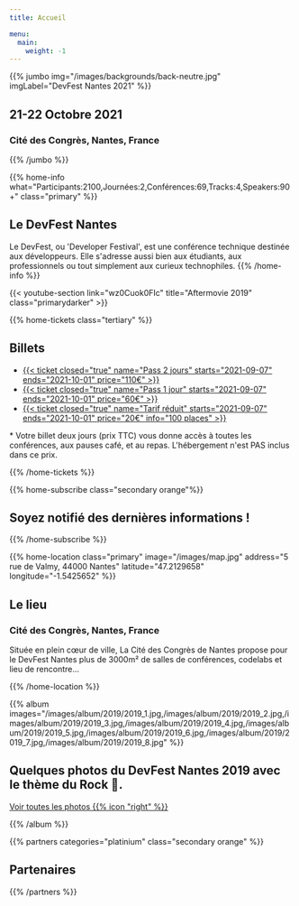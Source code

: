 ```yaml
---
title: Accueil

menu:
  main:
    weight: -1
---
```


{{% jumbo img="/images/backgrounds/back-neutre.jpg" imgLabel="DevFest Nantes 2021" %}}

## 21-22 Octobre 2021

### Cité des Congrès, Nantes, France

{{% /jumbo %}}

{{% home-info what="Participants:2100,Journées:2,Conférences:69,Tracks:4,Speakers:90+" class="primary" %}}

## Le DevFest Nantes

Le DevFest, ou 'Developer Festival', est une conférence technique destinée aux développeurs. Elle s'adresse aussi bien aux étudiants, aux professionnels ou tout simplement aux curieux technophiles.
{{% /home-info %}}

{{< youtube-section link="wz0Cuok0FIc" title="Aftermovie 2019" class="primarydarker" >}}

<!--

{{% home-speakers %}}

## Conférenciers en vedette

{{< button-link label="Voir tous les conférenciers"
                url="./speakers/"
                icon="right" >}}

{{% /home-speakers %}}

<!-- ... -->

{{% home-tickets class="tertiary" %}}

## Billets

<ul>
<li><a href="https://www.billetweb.fr/devfest-Nantes" target="_blank">{{< ticket
        closed="true"
        name="Pass 2 jours"
        starts="2021-09-07"
        ends="2021-10-01"
        price="110€" >}}</a></li>
<li><a href="https://www.billetweb.fr/devfest-Nantes" target="_blank">{{< ticket
        closed="true"
        name="Pass 1 jour"
        starts="2021-09-07"
        ends="2021-10-01"
        price="60€" >}}</a></li>
<li><a href="https://www.billetweb.fr/devfest-Nantes" target="_blank">{{< ticket
        closed="true"
        name="Tarif réduit"
        starts="2021-09-07"
        ends="2021-10-01"
        price="20€"
        info="100 places" >}}</a></li>
</ul>

<p class="caption">* Votre billet deux jours (prix TTC) vous donne accès à toutes les conférences, aux pauses café, et au repas. L'hébergement n'est PAS inclus dans ce prix.</p>

{{% /home-tickets %}}

<!-- ... -->

{{% home-subscribe class="secondary orange"%}}

## Soyez notifié des dernières informations !

{{% /home-subscribe %}}

{{% home-location
    class="primary"
    image="/images/map.jpg"
    address="5 rue de Valmy, 44000 Nantes"
    latitude="47.2129658"
    longitude="-1.5425652" %}}

## Le lieu

### Cité des Congrès, Nantes, France

Située en plein cœur de ville, La Cité des Congrès de Nantes propose pour le DevFest Nantes plus de 3000m² de salles de conférences, codelabs et lieu de rencontre...

{{% /home-location %}}

<!-- ... -->

{{% album images="/images/album/2019/2019_1.jpg,/images/album/2019/2019_2.jpg,/images/album/2019/2019_3.jpg,/images/album/2019/2019_4.jpg,/images/album/2019/2019_5.jpg,/images/album/2019/2019_6.jpg,/images/album/2019/2019_7.jpg,/images/album/2019/2019_8.jpg" %}}

## Quelques photos du DevFest Nantes 2019 avec le thème du Rock 🎸.

<a class="btn primary" target="_blank" rel="noopener" href="https://photos.app.goo.gl/1WWs9JJJtjHWhBiG6"> 
    Voir toutes les photos
    {{% icon "right" %}}
</a>

{{% /album  %}}

<!-- ... -->

{{% partners categories="platinium" class="secondary orange"  %}}

## Partenaires

{{% /partners %}}
